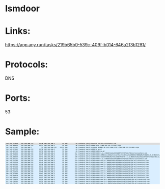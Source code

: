 # Ismdoor

# Links:
https://app.any.run/tasks/219b65b0-539c-409f-b014-646a2f3b1281/

# Protocols:
DNS

# Ports:
53

# Sample:

![DNS C2](./images/dns_query.png)

